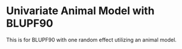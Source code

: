 # Univariate Animal Model with BLUPF90

This is for BLUPF90 with one random effect utilizing an animal model. 

